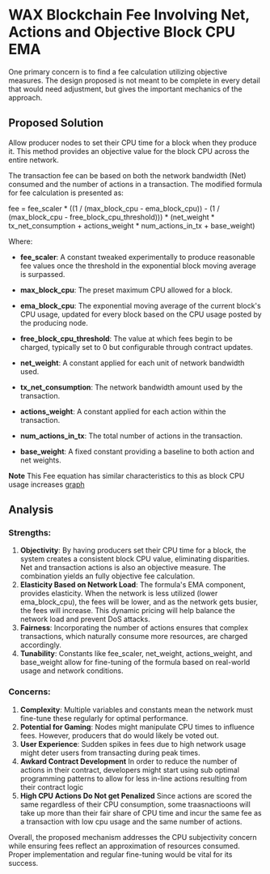 # WAX Blockchain Fee Involving Net, Actions and Objective Block CPU EMA

One primary concern is to find a fee calculation utilizing objective measures.
The design proposed is not meant to be complete in every detail that would need adjustment, but gives the important mechanics of the approach.

## Proposed Solution

Allow producer nodes to set their CPU time for a block when they produce it. This method provides an objective value for the block CPU across the entire network.

The transaction fee can be based on both the network bandwidth (Net) consumed and the number of actions in a transaction. The modified formula for fee calculation is presented as:

fee = fee_scaler * ((1 / (max_block_cpu - ema_block_cpu)) - (1 / (max_block_cpu - free_block_cpu_threshold))) * (net_weight * tx_net_consumption + actions_weight * num_actions_in_tx + base_weight)

Where:
- **fee_scaler**: A constant tweaked experimentally to produce reasonable fee values once the threshold in the exponential block moving average is surpassed.

- **max_block_cpu**: The preset maximum CPU allowed for a block.

- **ema_block_cpu**: The exponential moving average of the current block's CPU usage, updated for every block based on the CPU usage posted by the producing node.

- **free_block_cpu_threshold**: The value at which fees begin to be charged, typically set to 0 but configurable through contract updates.

- **net_weight**: A constant applied for each unit of network bandwidth used.

- **tx_net_consumption**: The network bandwidth amount used by the transaction.

- **actions_weight**: A constant applied for each action within the transaction.

- **num_actions_in_tx**: The total number of actions in the transaction.

- **base_weight**: A fixed constant providing a baseline to both action and net weights.

**Note** This Fee equation has similar characteristics to this as block CPU usage increases [graph](https://raw.githack.com/worldwide-asset-exchange/wax-blockchain/tokenomics-graphs/graphs/fee-profile.html)

## Analysis

### Strengths:

1. **Objectivity**: By having producers set their CPU time for a block, the system creates a consistent block CPU value, eliminating disparities. Net and transaction actions is also an objective measure. The combination yields an fully objective fee calculation.
2. **Elasticity Based on Network Load**: The formula's EMA component, provides elasticity. When the network is less utilized (lower ema_block_cpu), the fees will be lower, and as the network gets busier, the fees will increase. This dynamic pricing will help balance the network load and prevent DoS attacks.
3. **Fairness**: Incorporating the number of actions ensures that complex transactions, which naturally consume more resources, are charged accordingly.
5. **Tunability**: Constants like fee_scaler, net_weight, actions_weight, and base_weight allow for fine-tuning of the formula based on real-world usage and network conditions.

### Concerns:

1. **Complexity**: Multiple variables and constants mean the network must fine-tune these regularly for optimal performance.
2. **Potential for Gaming**: Nodes might manipulate CPU times to influence fees. However, producers that do would likely be voted out.
3. **User Experience**: Sudden spikes in fees due to high network usage might deter users from transacting during peak times.
4. **Awkard Contract Development** In order to reduce the number of actions in their contract, developers might start using sub optimal programming patterns to allow for less in-line actions resulting from their contract logic
5. **High CPU Actions Do Not get Penalized** Since actions are scored the same regardless of their CPU consumption, some traasnactioons will take up more than their fair share of CPU time and incur the same fee as a transaction with low cpu usage and the same number of actions.

Overall, the proposed mechanism addresses the CPU subjectivity concern while ensuring fees reflect an approximation of resources consumed. Proper implementation and regular fine-tuning would be vital for its success.
